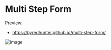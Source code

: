 # Multi Step Form

Preview:
- https://byredhunter.github.io/multi-step-form/

![image](https://repository-images.githubusercontent.com/295055821/c0826980-f537-11ea-8b9e-6ec971cbd0cd)

